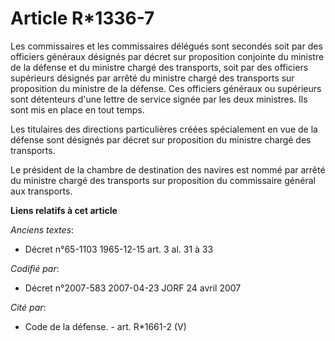 # Article R*1336-7

Les commissaires et les commissaires délégués sont secondés soit par des officiers généraux désignés par décret sur
proposition conjointe du ministre de la défense et du ministre chargé des transports, soit par des officiers supérieurs
désignés par arrêté du ministre chargé des transports sur proposition du ministre de la défense. Ces officiers généraux ou
supérieurs sont détenteurs d'une lettre de service signée par les deux ministres. Ils sont mis en place en tout temps.

Les titulaires des directions particulières créées spécialement en vue de la défense sont désignés par décret sur proposition
du ministre chargé des transports.

Le président de la chambre de destination des navires est nommé par arrêté du ministre chargé des transports sur proposition
du commissaire général aux transports.

**Liens relatifs à cet article**

_Anciens textes_:

  - Décret n°65-1103 1965-12-15 art. 3 al. 31 à 33

_Codifié par_:

  - Décret n°2007-583 2007-04-23 JORF 24 avril 2007

_Cité par_:

  - Code de la défense. - art. R*1661-2 (V)
